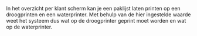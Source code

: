 In het overzicht per klant scherm kan je een paklijst laten printen op een droogprinten en een waterprinter. Met behulp van de hier ingestelde waarde weet het systeem dus wat op de droogprinter geprint moet worden en wat op de waterprinter.